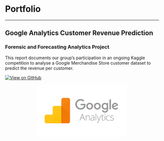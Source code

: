 # Portfolio
---
## Google Analytics Customer Revenue Prediction

### Forensic and Forecasting Analytics Project

This report documents our group’s participation in an ongoing Kaggle competition to analyse a Google Merchandise Store customer dataset to predict the revenue per customer. 

[![View on GitHub](https://img.shields.io/badge/GitHub-View_on_GitHub-blue?logo=GitHub)](https://github.com/gavinongzk/gavinongzk.github.io/blob/master/projects/Google%20Analytics-Customer%20Revenue%20Prediction/analysis/ACCT420-G1-GoogleRevenuePrediction-Team%202_Report.pdf)

<center><img src="images/ganalytics.png"/></center>